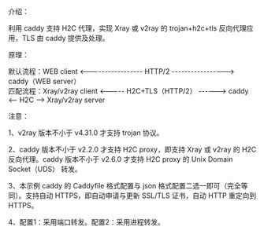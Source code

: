 介绍：

利用 caddy 支持 H2C 代理，实现 Xray 或 v2ray 的 trojan+h2c+tls 反向代理应用，TLS 由 caddy 提供及处理。

原理：

默认流程：WEB client <----------------- HTTP/2 -----------------> caddy（WEB server）  
匹配流程：Xray/v2ray client <----- H2C+TLS（HTTP/2） ------> caddy <-- H2C --> Xray/v2ray server

注意：

1、v2ray 版本不小于 v4.31.0 才支持 trojan 协议。

2、caddy 版本不小于 v2.2.0 才支持 H2C proxy，即支持 Xray 或 v2ray 的 H2C 反向代理。caddy 版本不小于 v2.6.0 才支持 H2C proxy 的 Unix Domain Socket（UDS） 转发。

3、本示例 caddy 的 Caddyfile 格式配置与 json 格式配置二选一即可（完全等同）。支持自动 HTTPS，即自动申请与更新 SSL/TLS 证书，自动 HTTP 重定向到 HTTPS。

4、配置1：采用端口转发。配置2：采用进程转发。
